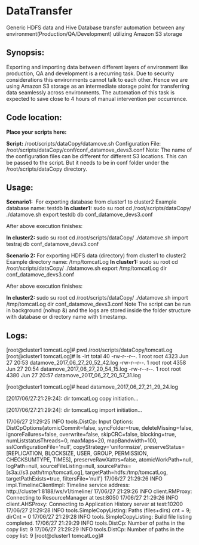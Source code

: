 # DataTransfer
Generic HDFS data and Hive Database transfer automation between any environment(Production/QA/Development) utilizing Amazon S3 storage


## Synopsis:
Exporting and importing data between different layers of environment like production, QA and development is a recurring task.
Due to security considerations this environments cannot talk to each other. Hence we are using Amazon S3 storage as an intermediate storage point for transferring data seamlessly across environments.
The automation of this task is expected to save close to 4 hours of manual intervention per occurrence.

## Code location:

**Place your scripts here:**

**Script:**
/root/scripts/dataCopy/datamove.sh
Configuration File:
/root/scripts/dataCopy/conf/conf_datamove_devs3.conf
Note: The name of the configuration files can be different for different S3 locations. This can be passed to the script. But it needs to be in conf folder under the /root/scripts/dataCopy directory.

## Usage:
**Scenario1:**  For exporting database from cluster1 to cluster2
Example database name: testdb
**In cluster1:**
sudo su root
cd /root/scripts/dataCopy/
./datamove.sh export testdb db conf_datamove_devs3.conf

After above execution finishes:

**In cluster2:**
sudo su root
cd /root/scripts/dataCopy/
./datamove.sh import testraj db conf_datamove_devs3.conf

**Scenario 2:** For exporting HDFS data (directory) from cluster1 to cluster2
Example directory name: /tmp/tomcatLog
**In cluster1:**
sudo su root
cd /root/scripts/dataCopy/
./datamove.sh export /tmp/tomcatLog dir conf_datamove_devs3.conf

After above execution finishes:

**In cluster2:**
sudo su root
cd /root/scripts/dataCopy/
./datamove.sh import /tmp/tomcatLog dir conf_datamove_devs3.conf
Note
The script can be run in background (nohup &) and the logs are stored inside the folder structure with database or directory name with timestamp.

## Logs:
[root@cluster1 tomcatLog]# pwd
/root/scripts/dataCopy/tomcatLog
[root@cluster1 tomcatLog]# ls -lrt
total 40
-rw-r--r--. 1 root root 4323 Jun 27 20:53 datamove_2017_06_27_20_52_42.log
-rw-r--r--. 1 root root 4358 Jun 27 20:54 datamove_2017_06_27_20_54_15.log
-rw-r--r--. 1 root root 4380 Jun 27 20:57 datamove_2017_06_27_20_57_31.log

[root@cluster1 tomcatLog]# head datamove_2017_06_27_21_29_24.log

[2017/06/27:21:29:24]: dir tomcatLog copy initiation...

[2017/06/27:21:29:24]: dir tomcatLog import initiation...

17/06/27 21:29:25 INFO tools.DistCp: Input Options: DistCpOptions{atomicCommit=false, syncFolder=true, deleteMissing=false, ignoreFailures=false, overwrite=false, skipCRC=false, blocking=true, numListstatusThreads=0, maxMaps=20, mapBandwidth=100, sslConfigurationFile='null', copyStrategy='uniformsize', preserveStatus=[REPLICATION, BLOCKSIZE, USER, GROUP, PERMISSION, CHECKSUMTYPE, TIMES], preserveRawXattrs=false, atomicWorkPath=null, logPath=null, sourceFileListing=null, sourcePaths=[s3a://s3.path/tmp/tomcatLog], targetPath=hdfs:/tmp/tomcatLog, targetPathExists=true, filtersFile='null'}
17/06/27 21:29:26 INFO impl.TimelineClientImpl: Timeline service address: http://cluster1:8188/ws/v1/timeline/
17/06/27 21:29:26 INFO client.RMProxy: Connecting to ResourceManager at test:8050
17/06/27 21:29:26 INFO client.AHSProxy: Connecting to Application History server at test:10200
17/06/27 21:29:28 INFO tools.SimpleCopyListing: Paths (files+dirs) cnt = 9; dirCnt = 0
17/06/27 21:29:28 INFO tools.SimpleCopyListing: Build file listing completed.
17/06/27 21:29:29 INFO tools.DistCp: Number of paths in the copy list: 9
17/06/27 21:29:29 INFO tools.DistCp: Number of paths in the copy list: 9
[root@cluster1 tomcatLog]#

